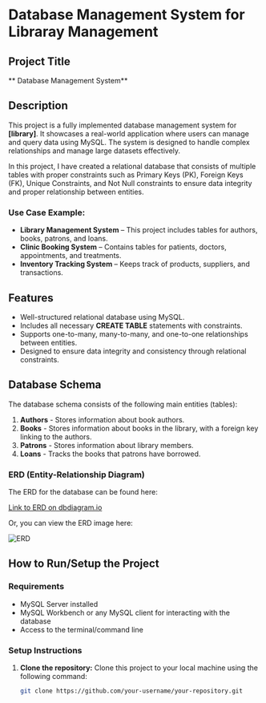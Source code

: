 # Database Management System for Libraray Management

## Project Title
** Database Management System**

## Description
This project is a fully implemented database management system for **[library]**. It showcases a real-world application where users can manage and query data using MySQL. The system is designed to handle complex relationships and manage large datasets effectively.

In this project, I have created a relational database that consists of multiple tables with proper constraints such as Primary Keys (PK), Foreign Keys (FK), Unique Constraints, and Not Null constraints to ensure data integrity and proper relationship between entities.

### Use Case Example:
- **Library Management System** – This project includes tables for authors, books, patrons, and loans.
- **Clinic Booking System** – Contains tables for patients, doctors, appointments, and treatments.
- **Inventory Tracking System** – Keeps track of products, suppliers, and transactions.

## Features
- Well-structured relational database using MySQL.
- Includes all necessary **CREATE TABLE** statements with constraints.
- Supports one-to-many, many-to-many, and one-to-one relationships between entities.
- Designed to ensure data integrity and consistency through relational constraints.

## Database Schema
The database schema consists of the following main entities (tables):

1. **Authors** - Stores information about book authors.
2. **Books** - Stores information about books in the library, with a foreign key linking to the authors.
3. **Patrons** - Stores information about library members.
4. **Loans** - Tracks the books that patrons have borrowed.

### ERD (Entity-Relationship Diagram)
The ERD for the database can be found here:

[Link to ERD on dbdiagram.io](https://dbdiagram.io/d/your_erd_link)

Or, you can view the ERD image here:

![ERD](https://link_to_your_erd_image.com)

## How to Run/Setup the Project

### Requirements
- MySQL Server installed
- MySQL Workbench or any MySQL client for interacting with the database
- Access to the terminal/command line

### Setup Instructions

1. **Clone the repository:**
   Clone this project to your local machine using the following command:
   ```bash
   git clone https://github.com/your-username/your-repository.git
